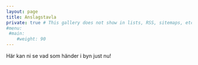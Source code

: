 ```yaml
---
layout: page
title: Anslagstavla
private: true # This gallery does not show in lists, RSS, sitemaps, etc. On list pages, use cascade to hide descendants.
#menu:
 #main:
    #weight: 90
---
```


Här kan ni se vad som händer i byn just nu!